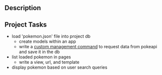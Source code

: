 ## Description

## Project Tasks

- load 'pokemon.json' file into project db
    - create models within an app
    - write a [custom management command](../docs/01%20Django%20Overview.md#custom-management-commands) to request data from pokeapi and save it in the db
- list loaded pokemon in pages
    - write a view, url, and template
- display pokemon based on user search queries